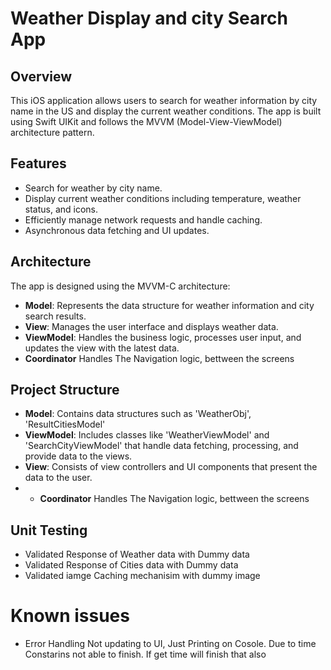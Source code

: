 # Weather Display and city Search App

## Overview

This iOS application allows users to search for weather information by city name in the US and display the current weather conditions. The app is built using Swift UIKit and follows the MVVM (Model-View-ViewModel) architecture pattern.

## Features

- Search for weather by city name.
- Display current weather conditions including temperature, weather status, and icons.
- Efficiently manage network requests and handle caching.
- Asynchronous data fetching and UI updates.

## Architecture

The app is designed using the MVVM-C architecture:

- **Model**: Represents the data structure for weather information and city search results.
- **View**: Manages the user interface and displays weather data.
- **ViewModel**: Handles the business logic, processes user input, and updates the view with the latest data.
- **Coordinator** Handles The Navigation logic, bettween the screens


## Project Structure

- **Model**: Contains data structures such as 'WeatherObj', 'ResultCitiesModel'
- **ViewModel**: Includes classes like 'WeatherViewModel' and 'SearchCityViewModel' that handle data fetching, processing, and provide data to the views.
- **View**: Consists of view controllers and UI components that present the data to the user.
- - **Coordinator** Handles The Navigation logic, bettween the screens


## Unit Testing
- Validated Response of Weather data with Dummy data
- Validated Response of Cities data with Dummy data
- Validated iamge Caching mechanisim with dummy image


# Known issues
- Error Handling Not updating to UI, Just Printing on Cosole. Due to time Constarins not able to finish. If get time will finish that also
